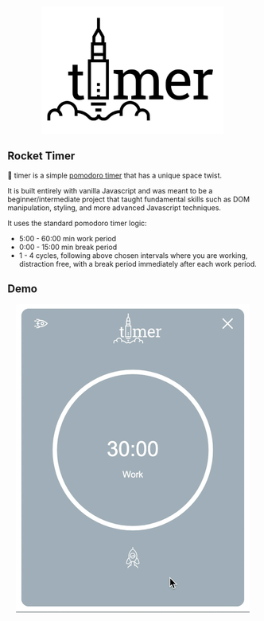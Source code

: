 <p align='center'><img src="https://github.com/zacharymacke/Rocket-Pomodoro/blob/master/image/logo-readme.png" height="256"></p>

## Rocket Timer

🚀 timer is a simple [pomodoro timer](https://en.wikipedia.org/wiki/Pomodoro_Technique) that has a unique space twist. 

It is built entirely with vanilla Javascript and was meant to be a beginner/intermediate project that taught fundamental skills such as DOM manipulation, styling, and more advanced Javascript techniques. 

It uses the standard pomodoro timer logic:

- 5:00 - 60:00 min work period
- 0:00 - 15:00 min break period
- 1 - 4 cycles, following above chosen intervals where you are working, distraction free, with a break period immediately after each work period. 

## Demo

<p align='center'><img src="https://github.com/zacharymacke/Rocket-Pomodoro/blob/master/image/demo.gif"></p>

